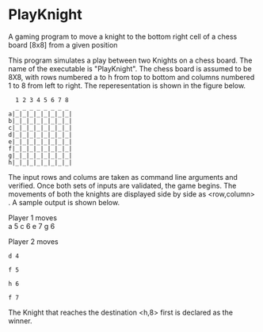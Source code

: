 # PlayKnight
A gaming program to move a knight to the bottom right cell of a chess board [8x8] from a given position

This program simulates a play between two Knights on a chess board.
The name of the executable is "PlayKnight".
The chess board is assumed to be 8X8, with rows numbered a to h from 
top to bottom and columns numbered 1 to 8 from left to right.
The reperesentation is shown in the figure below.

	  1 2 3 4 5 6 7 8
	  _ _ _ _ _ _ _ _ 	
	a|_|_|_|_|_|_|_|_|
	b|_|_|_|_|_|_|_|_|
	c|_|_|_|_|_|_|_|_|
	d|_|_|_|_|_|_|_|_|
	e|_|_|_|_|_|_|_|_|
	f|_|_|_|_|_|_|_|_|
	g|_|_|_|_|_|_|_|_|
	h|_|_|_|_|_|_|_|_|

The input rows and colums are taken as command line arguments and verified.
Once both sets of inputs are validated, the game begins.
The movements of both the knights are displayed side by side as <row,column> .
A sample output is shown below.

Player 1 moves        
    a 5
    c 6
    e 7
    g 6


Player 2 moves

    d 4
    
    f 5
    
    h 6
    
    f 7
    


The Knight that reaches the destination <h,8> first is declared as the winner.
